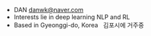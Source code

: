 - DAN danwk@naver.com
- Interests lie in deep learning NLP and RL
- Based in Gyeonggi-do, Korea‎ ‎ ‎ 김포시에 거주중
